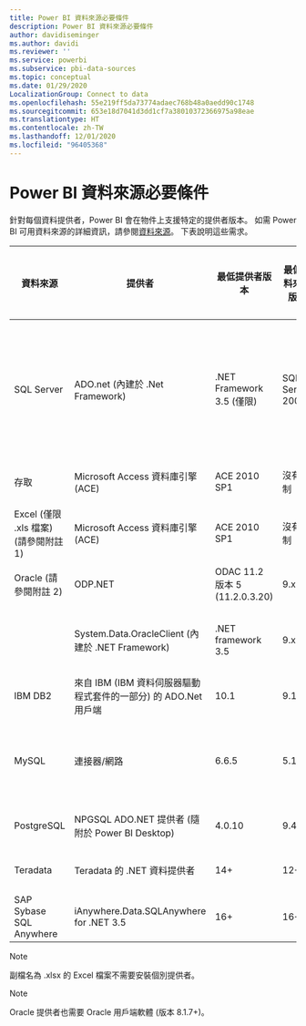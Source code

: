 ```yaml
---
title: Power BI 資料來源必要條件
description: Power BI 資料來源必要條件
author: davidiseminger
ms.author: davidi
ms.reviewer: ''
ms.service: powerbi
ms.subservice: pbi-data-sources
ms.topic: conceptual
ms.date: 01/29/2020
LocalizationGroup: Connect to data
ms.openlocfilehash: 55e219ff5da73774adaec768b48a0aedd90c1748
ms.sourcegitcommit: 653e18d7041d3dd1cf7a38010372366975a98eae
ms.translationtype: HT
ms.contentlocale: zh-TW
ms.lasthandoff: 12/01/2020
ms.locfileid: "96405368"
---
```

# <a name="power-bi-data-source-prerequisites"></a>Power BI 資料來源必要條件
針對每個資料提供者，Power BI 會在物件上支援特定的提供者版本。 如需 Power BI 可用資料來源的詳細資訊，請參閱[資料來源](desktop-data-sources.md)。 下表說明這些需求。

| 資料來源 | 提供者 | 最低提供者版本 | 最低資料來源版本 | 支援的資料來源物件 | 下載連結 |
| --- | --- | --- | --- | --- | --- |
| SQL Server |ADO.net (內建於 .Net Framework) |.NET Framework 3.5 (僅限) |SQL Server 2005+ |資料表/檢視、純量函數、資料表函數 |包含在 .NET Framework 3.5 或更新版本中 |
| 存取 |Microsoft Access 資料庫引擎 (ACE) |ACE 2010 SP1 |沒有限制 |資料表/檢視 |[下載連結](./desktop-access-database-errors.md) |
| Excel (僅限 .xls 檔案) (請參閱附註 1) |Microsoft Access 資料庫引擎 (ACE) |ACE 2010 SP1 |沒有限制 |資料表、工作表 |[下載連結](./desktop-access-database-errors.md) |
| Oracle (請參閱附註 2) |ODP.NET |ODAC 11.2 版本 5 (11.2.0.3.20) |9.x + |資料表/檢視 |[下載連結](./desktop-connect-oracle-database.md) |
| | System.Data.OracleClient (內建於 .NET Framework) |.NET framework 3.5 |9.x + |資料表/檢視 |包含在 .NET Framework 3.5 或更新版本中 |
| IBM DB2 |來自 IBM (IBM 資料伺服器驅動程式套件的一部分) 的 ADO.Net 用戶端 |10.1 |9.1+ |資料表/檢視 |[下載連結](https://go.microsoft.com/fwlink/?linkid=274911&clcid=0x409) |
| MySQL |連接器/網路 |6.6.5 |5.1 |資料表/檢視、純量函數 |[下載連結](https://go.microsoft.com/fwlink/?linkid=278885&clcid=0x409) |
| PostgreSQL |NPGSQL ADO.NET 提供者 (隨附於 Power BI Desktop) |4.0.10 |9.4 |資料表/檢視 |[下載連結](https://go.microsoft.com/fwlink/?linkid=282716&clcid=0x409) |
| Teradata |Teradata 的 .NET 資料提供者 |14+ |12+ |資料表/檢視 |[下載連結](https://go.microsoft.com/fwlink/?linkid=278886&clcid=0x409) |
| SAP Sybase SQL Anywhere |iAnywhere.Data.SQLAnywhere for .NET 3.5 |16+ |16+ |資料表/檢視 |[下載連結](https://go.microsoft.com/fwlink/?linkid=324846) |

>[!NOTE]
>副檔名為 .xlsx 的 Excel 檔案不需要安裝個別提供者。

>[!NOTE]
>Oracle 提供者也需要 Oracle 用戶端軟體 (版本 8.1.7+)。
> 
>